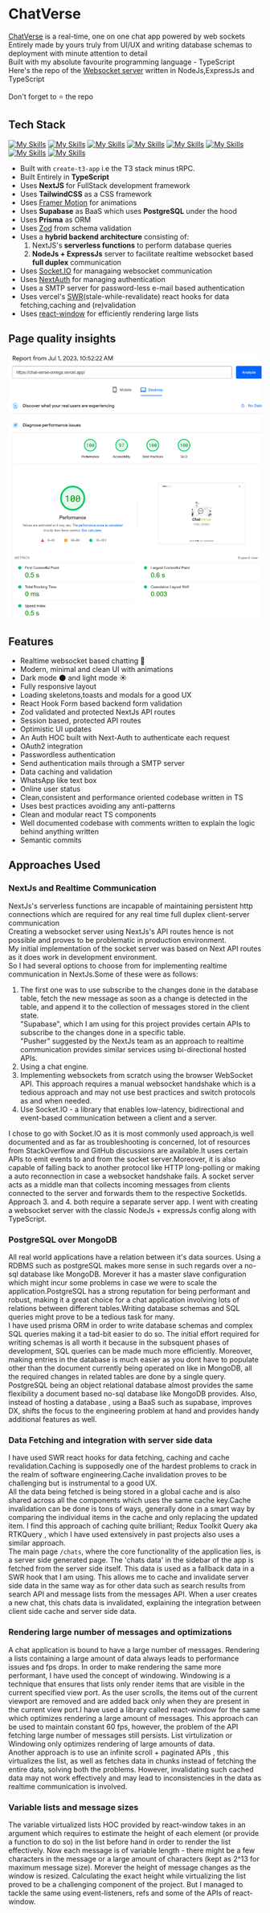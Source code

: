 # ChatVerse

[ChatVerse](https://chat-verse-omega.vercel.app/) is a real-time, one on one chat app powered by web sockets<br>
Entirely made by yours truly from UI/UX and writing database schemas to deployment with minute attention to detail<br>
Built with my absolute favourite programming language - TypeScript<br>
Here's the repo of the [Websocket server](https://github.com/Manthan-Kuber/ChatVerseSocketServer) written in NodeJs,ExpressJs and TypeScript<br>  
Don't forget to ⭐ the repo

## Tech Stack

[![My Skills](https://skillicons.dev/icons?i=ts)](https://www.typescriptlang.org/)
[![My Skills](https://skillicons.dev/icons?i=next)](https://nextjs.org/)
[![My Skills](https://skillicons.dev/icons?i=tailwind)](https://tailwindcss.com/)
[![My Skills](https://skillicons.dev/icons?i=nodejs)](https://nodejs.org)
[![My Skills](https://skillicons.dev/icons?i=express)](https://expressjs.com)
[![My Skills](https://skillicons.dev/icons?i=supabase)](https://supabase.com/)
[![My Skills](https://skillicons.dev/icons?i=prisma)](https://www.prisma.io/)
[![My Skills](https://skillicons.dev/icons?i=vercel)](https://vercel.com/)

- Built with `create-t3-app` i.e the T3 stack minus tRPC.
- Built Entirely in **TypeScript**
- Uses **NextJS** for FullStack development framework
- Uses **TailwindCSS** as a CSS framework
- Uses [Framer Motion](https://www.framer.com/motion/) for animations
- Uses **Supabase** as BaaS which uses **PostgreSQL** under the hood
- Uses **Prisma** as ORM
- Uses [Zod](https://zod.dev/) from schema validation
- Uses a **hybrid backend architecture** consisting of:
  1. NextJS's **serverless functions** to perform database queries
  2. **NodeJs + ExpressJs** server to facilitate realtime websocket based **full duplex** communication
- Uses [Socket.IO](https://socket.io/) for managaing websocket communication
- Uses [NextAuth](https://next-auth.js.org/) for managing authentication
- Uses a SMTP server for password-less e-mail based authentication
- Uses vercel's [SWR](https://swr.vercel.app/)(stale-while-revalidate) react hooks for data fetching,caching and (re)validation
- Uses [react-window](https://github.com/bvaughn/react-window) for efficiently rendering large lists

## Page quality insights

![screenshot](page-qual-ss.png)

## Features

- Realtime websocket based chatting 💬
- Modern, minimal and clean UI with animations
- Dark mode 🌑 and light mode ☀️
- Fully responsive layout
- Loading skeletons,toasts and modals for a good UX
- React Hook Form based backend form validation
- Zod validated and protected NextJs API routes
- Session based, protected API routes
- Optimistic UI updates
- An Auth HOC built with Next-Auth to authenticate each request
- OAuth2 integration
- Passwordless authentication
- Send authentication mails through a SMTP server
- Data caching and validation
- WhatsApp like text box
- Online user status
- Clean,consistent and performance oriented codebase written in TS
- Uses best practices avoiding any anti-patterns
- Clean and modular react TS components
- Well documented codebase with comments written to explain the logic behind anything written
- Semantic commits

## Approaches Used

### NextJs and Realtime Communication

NextJs's serverless functions are incapable of maintaining persistent http connections which are required for any real time full duplex client-server communication<br>Creating a websocket server using NextJs's API routes hence is not possible and proves to be problematic in production environment.<br>My initial implementation of the socket server was based on Next API routes as it does work in development environment.<br>So I had several options to choose from for implementing realtime communication in NextJs.Some of these were as follows:

1. The first one was to use subscribe to the changes done in the database table, fetch the new message as soon as a change is detected in the table, and append it to the collection of messages stored in the client state.<br>"Supabase", which I am using for this project provides certain APIs to subscribe to the changes done in a specific table.<br> "Pusher" suggested by the NextJs team as an approach to realtime communication provides similar services using bi-directional hosted APIs.
2. Using a chat engine.
3. Implementing websockets from scratch using the browser WebSocket API. This approach requires a manual websocket handshake which is a tedious approach and may not use best practices and switch protocols as and when needed.
4. Use Socket.IO - a library that enables low-latency, bidirectional and event-based communication between a client and a server.

I chose to go with Socket.IO as it is most commonly used approach,is well documented and as far as troubleshooting is concerned, lot of resources from StackOverflow and GitHub discussions are available.It uses certain APIs to emit events to and from the socket server.Moreover, it is also capable of falling back to another protocol like HTTP long-polling or making a auto reconnection in case a websocket handshake fails. A socket server acts as a middle man that collects incoming messages from clients connected to the server and forwards them to the respective SocketIds.<br>
Approach 3. and 4. both require a separate server app. I went with creating a websocket server with the classic NodeJs + expressJs config along with TypeScript.

### PostgreSQL over MongoDB

All real world applications have a relation between it's data sources. Using a RDBMS such as postgreSQL makes more sense in such regards over a no-sql database like MongoDB. Morever it has a master slave configuration which might incur some problems in case we were to scale the application.PostgreSQL has a strong reputation for being performant and robust, making it a great choice for a chat application involving lots of relations between different tables.Writing database schemas and SQL queries might prove to be a tedious task for many.<br>
I have used prisma ORM in order to write database schemas and complex SQL queries making it a tad-bit easier to do so. The initial effort required for writing schemas is all worth it because in the subsquent phases of development, SQL queries can be made much more efficiently. Moreover, making entries in the database is much easier as you dont have to populate other than the document currently being operated on like in MongoDB, all the required changes in related tables are done by a single query. PostgreSQL being an object relational database almost provides the same flexibility a document based no-sql database like MongoDB provides. Also, instead of hosting a database , using a BaaS such as supabase, improves DX, shifts the focus to the engineering problem at hand and provides handy additional features as well.

### Data Fetching and integration with server side data

I have used SWR react hooks for data fetching, caching and cache revalidation.Caching is supposedly one of the hardest problems to crack in the realm of software engineering.Cache invalidation proves to be challenging but is instrumental to a good UX.<br>
All the data being fetched is being stored in a global cache and is also shared across all the components which uses the same cache key.Cache invalidation can be done is tons of ways, generally done in a smart way by comparing the individual items in the cache and only replacing the updated item. I find this approach of caching quite brilliant; Redux Toolkit Query aka RTKQuery , which I have used extensively in past projects also uses a similar approach.<br>
The main page `/chats`, where the core functionality of the application lies, is a server side generated page. The 'chats data' in the sidebar of the app is fetched from the server side itself. This data is used as a fallback data in a SWR hook that I am using. This allows me to cache and invalidate server side data in the same way as for other data such as search results from search API and message lists from the messages API. When a user creates a new chat, this chats data is invalidated, explaining the integration between client side cache and server side data.

### Rendering large number of messages and optimizations

A chat application is bound to have a large number of messages. Rendering a lists containing a large amount of data always leads to performance issues and fps drops. In order to make rendering the same more performant, I have used the concept of windowing. Windowing is a technique that ensures that lists only render items that are visible in the current specified view port. As the user scrolls, the items out of the current viewport are removed and are added back only when they are present in the current view port.I have used a library called react-window for the same which optimizes rendering a large amount of messages. This approach can be used to maintain constant 60 fps, however, the problem of the API fetching large number of messages still persists. List virtulization or Windowing only optimizes rendering of large amounts of data.<br>
Another approach is to use an infinite scroll + paginated APIs , this virtualizes the list, as well as fetches data in chunks instead of fetching the entire data, solving both the problems. However, invalidating such cached data may not work effectively and may lead to inconsistencies in the data as realtime communication is involved.

### Variable lists and message sizes

The variable virtualized lists HOC provided by react-window takes in an argument which requires to estimate the height of each element (or provide a function to do so) in the list before hand in order to render the list effectively. Now each message is of variable length - there might be a few characters in the message or a large amount of characters (kept as 2^13 for maximum message size). Morever the height of message changes as the window is resized. Calculating the exact height while virtualizing the list proved to be a challenging component of the project. But I managed to tackle the same using event-listeners, refs and some of the APIs of react-window.